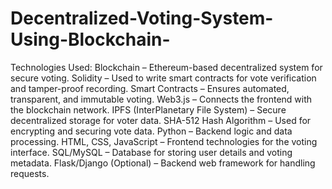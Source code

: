 # Decentralized-Voting-System-Using-Blockchain-
Technologies Used:
Blockchain – Ethereum-based decentralized system for secure voting.
Solidity – Used to write smart contracts for vote verification and tamper-proof recording.
Smart Contracts – Ensures automated, transparent, and immutable voting.
Web3.js – Connects the frontend with the blockchain network.
IPFS (InterPlanetary File System) – Secure decentralized storage for voter data.
SHA-512 Hash Algorithm – Used for encrypting and securing vote data.
Python – Backend logic and data processing.
HTML, CSS, JavaScript – Frontend technologies for the voting interface.
SQL/MySQL – Database for storing user details and voting metadata.
Flask/Django (Optional) – Backend web framework for handling requests.
